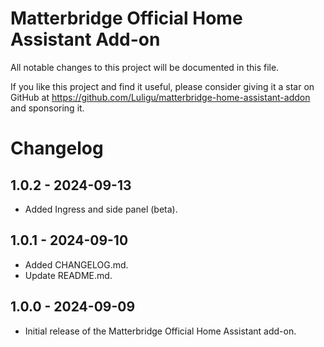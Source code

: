 # Matterbridge Official Home Assistant Add-on

All notable changes to this project will be documented in this file.

If you like this project and find it useful, please consider giving it a star on GitHub at https://github.com/Luligu/matterbridge-home-assistant-addon and sponsoring it.

# Changelog

## 1.0.2 - 2024-09-13
- Added Ingress and side panel (beta).

## 1.0.1 - 2024-09-10
- Added CHANGELOG.md.
- Update README.md.

## 1.0.0 - 2024-09-09
- Initial release of the Matterbridge Official Home Assistant add-on.